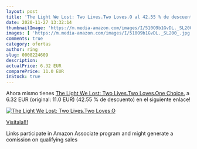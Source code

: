 ```yaml
---
layout: post
title: 'The Light We Lost: Two Lives.Two Loves.O al 42.55 % de descuento'
date: 2020-11-27 13:32:14
thumbnailImage: 'https://m.media-amazon.com/images/I/510O9b1GvDL._SL200_.jpg'
images: [ 'https://m.media-amazon.com/images/I/510O9b1GvDL._SL200_.jpg' ]
comments: true
category: ofertas
author: ring
slug: 0008224609
description:
actualPrice: 6.32 EUR
comparePrice: 11.0 EUR
inStock: true
---
```


Ahora mismo tienes [The Light We Lost: Two Lives.Two Loves.One Choice.](https://www.amazon.es/dp/0008224609/?tag=tolees-21) a 6.32 EUR (original: 11.0 EUR) (42.55 %  de descuento) en el siguiente enlace!

[![The Light We Lost: Two Lives.Two Loves.O](https://m.media-amazon.com/images/I/510O9b1GvDL._SL200_.jpg)](https://www.amazon.es/dp/0008224609/?tag=tolees-21)

[Visítala!!!](https://www.amazon.es/dp/0008224609/?tag=tolees-21)

Links participate in Amazon Associate program and might generate a comission on qualifying sales
